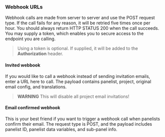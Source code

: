 ### Webhook URLs

Webhook calls are made from server to server and use the POST request type. If the call fails for any reason, it will be retried five times once per hour. You should always return HTTP STATUS 200 when the call succeeds. You may supply a token, which enables you to secure access to the endpoint you are calling.

> Using a token is optional. If supplied, it will be added to the **Authorization** header.

#### Invited webbook
If you would like to call a webhook instead of sending invitation emails, enter a URL here to call. The payload contains panelist, project, original email config, and translations.

> **WARNING** This will disable all project email invitations!

#### Email confirmed webhook
This is your best friend if you want to trigger a webhook call when panelists confirm their email. The request type is POST, and the payload includes panelist ID, panelist data variables, and sub-panel info.

